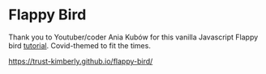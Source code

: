 # Flappy Bird

Thank you to Youtuber/coder Ania Kubów for this vanilla Javascript Flappy bird [tutorial](https://www.youtube.com/watch?v=gxHcW84izz0&t=13s). Covid-themed to fit the times.

https://trust-kimberly.github.io/flappy-bird/
